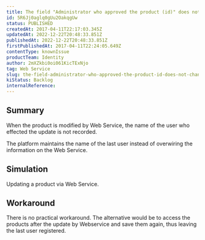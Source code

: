```yaml
---
title: The field "Administrator who approved the product (id)" does not change when the updating is done by webservice
id: 5R6Jj0aglq0gUu2OakqgUw
status: PUBLISHED
createdAt: 2017-04-11T22:17:03.345Z
updatedAt: 2022-12-22T20:48:33.851Z
publishedAt: 2022-12-22T20:48:33.851Z
firstPublishedAt: 2017-04-11T22:24:05.649Z
contentType: knownIssue
productTeam: Identity
author: 2mXZkbi0oi061KicTExNjo
tag: Web Service
slug: the-field-administrator-who-approved-the-product-id-does-not-change-when-the-updating-is-done-by-webservice
kiStatus: Backlog
internalReference: 
---
```


## Summary

When the product is modified by Web Service, the name of the user who effected the update is not recorded.

The platform maintains the name of the last user instead of overwiring the information on the Web Service.

## Simulation

Updating a product via Web Service.

## Workaround

There is no practical workaround. The alternative would be to access the products after the update by Webservice and save them again, thus leaving the last user registered.

